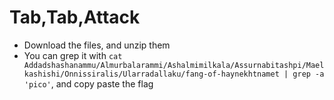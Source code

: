 # Tab,Tab,Attack
- Download the files, and unzip them
- You can grep it with `cat Addadshashanammu/Almurbalarammi/Ashalmimilkala/Assurnabitashpi/Maelkashishi/Onnissiralis/Ularradallaku/fang-of-haynekhtnamet | grep -a 'pico'`, and copy paste the flag